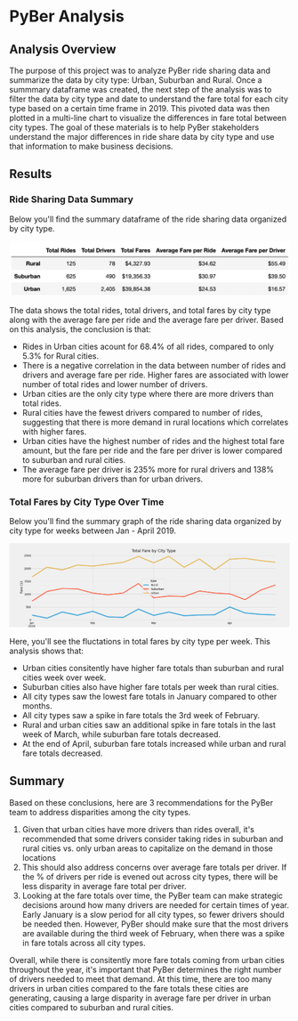 # PyBer Analysis

## Analysis Overview
The purpose of this project was to analyze PyBer ride sharing data and summarize the data by city type: Urban, Suburban and Rural. Once a summmary dataframe was created, the next step of the analysis was to filter the data by city type and date to understand the fare total for each city type based on a certain time frame in 2019. This pivoted data was then plotted in a multi-line chart to visualize the differences in fare total between city types. The goal of these materials is to help PyBer stakeholders understand the major differences in ride share data by city type and use that information to make business decisions.

## Results

### Ride Sharing Data Summary
Below you'll find the summary dataframe of the ride sharing data organized by city type.

![PyBer_Summary_2](analysis/PyBer_Summary_2.png)

The data shows the total rides, total drivers, and total fares by city type along with the average fare per ride and the average fare per driver. Based on this analysis, the conclusion is that:
- Rides in Urban cities acount for 68.4% of all rides, compared to only 5.3% for Rural cities.
- There is a negative correlation in the data between number of rides and drivers and average fare per ride. Higher fares are associated with lower number of total rides and lower number of drivers.
- Urban cities are the only city type where there are more drivers than total rides. 
- Rural cities have the fewest drivers compared to number of rides, suggesting that there is more demand in rural locations which correlates with higher fares.
- Urban cities have the highest number of rides and the highest total fare amount, but the fare per ride and the fare per driver is lower compared to suburban and rural cities.
- The average fare per driver is 235% more for rural drivers and 138% more for suburban drivers than for urban drivers.

### Total Fares by City Type Over Time
Below you'll find the summary graph of the ride sharing data organized by city type for weeks between Jan - April 2019.

![PyBer_fare_summary](analysis/PyBer_fare_summary.png)

Here, you'll see the fluctations in total fares by city type per week. This analysis shows that:
- Urban cities consitently have higher fare totals than suburban and rural cities week over week.
- Suburban cities also have higher fare totals per week than rural cities.
- All city types saw the lowest fare totals in January compared to other months.
- All city types saw a spike in fare totals the 3rd week of February.
- Rural and urban cities saw an additional spike in fare totals in the last week of March, while suburban fare totals decreased. 
- At the end of April, suburban fare totals increased while urban and rural fare totals decreased.

## Summary
Based on these conclusions, here are 3 recommendations for the PyBer team to address disparities among the city types.
1. Given that urban cities have more drivers than rides overall, it's recommended that some drivers consider taking rides in suburban and rural cities vs. only urban areas to capitalize on the demand in those locations
2. This should also address concerns over average fare totals per driver. If the % of drivers per ride is evened out across city types, there will be less disparity in average fare total per driver. 
3. Looking at the fare totals over time, the PyBer team can make strategic decisions around how many drivers are needed for certain times of year. Early January is a slow period for all city types, so fewer drivers should be needed then. However, PyBer should make sure that the most drivers are available during the third week of February, when there was a spike in fare totals across all city types.

Overall, while there is consitently more fare totals coming from urban cities throughout the year, it's important that PyBer determines the right number of drivers needed to meet that demand. At this time, there are too many drivers in urban cities compared to the fare totals these cities are generating, causing a large disparity in average fare per driver in urban cities compared to suburban and rural cities.
